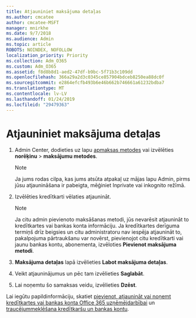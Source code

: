 ```yaml
---
title: Atjauniniet maksājuma detaļas
ms.author: cmcatee
author: cmcatee-MSFT
manager: mnirkhe
ms.date: 9/7/2018
ms.audience: Admin
ms.topic: article
ROBOTS: NOINDEX, NOFOLLOW
localization_priority: Priority
ms.collection: Adm_O365
ms.custom: Adm_O365
ms.assetid: f8d8b8d1-aed2-47df-b9bc-5f71b3c109dd
ms.openlocfilehash: 366a29a2d3c0345ce857904bdceb8250ea88dc0f
ms.sourcegitcommit: e2864efcfb493b6e46b662b746661a61232bdba7
ms.translationtype: MT
ms.contentlocale: lv-LV
ms.lasthandoff: 01/24/2019
ms.locfileid: "29479363"
---
```

# <a name="update-payment-details"></a>Atjauniniet maksājuma detaļas

1. Admin Center, dodieties uz lapu [apmaksas metodes](https://go.microsoft.com/fwlink/p/?linkid=2018806) vai izvēlēties **norēķinu** \> **maksājumu metodes**.
    
    > [!NOTE]
    > Ja jums rodas cilpa, kas jums atsūta atpakaļ uz mājas lapu Admin, pirms jūsu atjaunināšana ir pabeigta, mēģiniet Inprivate vai inkognito režīmā. 
  
2. Izvēlēties kredītkarti vēlaties atjaunināt.
    
    > [!NOTE]
    > Ja citu admin pievienoto maksāšanas metodi, jūs nevarēsit atjaunināt to kredītkartes vai bankas konta informāciju. Ja kredītkartes derīguma termiņš drīz beigsies un citu administratoru nav iespēja atjaunināt to, pakalpojuma pārtraukšanu var novērst, pievienojot citu kredītkarti vai jaunu bankas kontu, abonementa, izvēloties **Pievienot maksājuma metodi**. 
  
3. **Maksājuma detaļas** lapā izvēlieties **Labot maksājuma detaļas**.
    
4. Veikt atjauninājumus un pēc tam izvēlieties **Saglabāt**.
    
5. Lai noņemtu šo samaksas veidu, izvēlieties **Dzēst**.
    
Lai iegūtu papildinformāciju, skatiet [pievienot, atjaunināt vai noņemt kredītkartes vai bankas konta Office 365 uzņēmējdarbībai](https://support.office.com/article/30ba9c83-50d8-4020-90ed-830a5b8c8724) un [traucējummeklēšana kredītkaršu un bankas kontu](https://support.office.com/article/30ba9c83-50d8-4020-90ed-830a5b8c8724).
  

